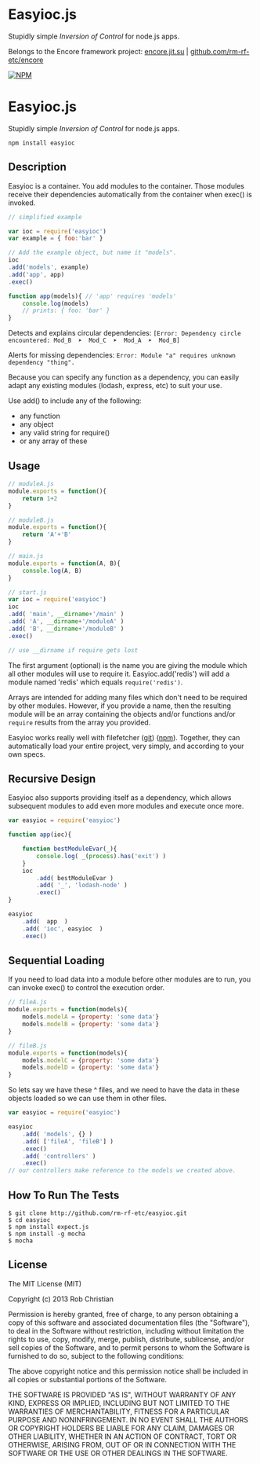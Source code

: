 Easyioc.js
==========

Stupidly simple _Inversion of Control_ for node.js apps.

Belongs to the Encore framework project:
[encore.jit.su](http://encore.jit.su) | [github.com/rm-rf-etc/encore](http://github.com/rm-rf-etc/encore)  

[![NPM](https://nodei.co/npm/easyioc.png?downloads=true)](https://nodei.co/npm/easyioc/)

Easyioc.js
==========

Stupidly simple _Inversion of Control_ for node.js apps.

`npm install easyioc`


## Description

Easyioc is a container. You add modules to the container. Those modules receive their dependencies
automatically from the container when exec() is invoked.

```js
// simplified example

var ioc = require('easyioc')
var example = { foo:'bar' }

// Add the example object, but name it "models".
ioc
.add('models', example)
.add('app', app)
.exec()

function app(models){ // 'app' requires 'models'
    console.log(models)
    // prints: { foo: 'bar' }
}
```

Detects and explains circular dependencies: `[Error: Dependency circle encountered: Mod_B  ➤  Mod_C  ➤  Mod_A  ➤  Mod_B]`

Alerts for missing dependencies: `Error: Module "a" requires unknown dependency "thing".`

Because you can specify any function as a dependency, you can easily adapt any existing
modules (lodash, express, etc) to suit your use.

Use add() to include any of the following:
* any function
* any object
* any valid string for require()
* or any array of these

## Usage

```js
// moduleA.js
module.exports = function(){
    return 1+2
}
```
```js
// moduleB.js
module.exports = function(){
    return 'A'+'B'
}
```
```js
// main.js
module.exports = function(A, B){
    console.log(A, B)
}
```
```js
// start.js
var ioc = require('easyioc')
ioc
.add( 'main', __dirname+'/main' )
.add( 'A', __dirname+'/moduleA' )
.add( 'B', __dirname+'/moduleB' )
.exec()

// use __dirname if require gets lost
```

The first argument (optional) is the name you are giving the module which all other
modules will use to require it. Easyioc.add('redis') will add a module named 'redis'
which equals `require('redis')`.

Arrays are intended for adding many files which don't need to be required by other
modules. However, if you provide a name, then the resulting module will be an array
containing the objects and/or functions and/or `require` results from the array you
provided.

Easyioc works really well with filefetcher ([git](http://github.com/rm-rf-etc/filefetcher))
([npm](http://npmjs.org/package/filefetcher)). Together, they can automatically load your
entire project, very simply, and according to your own specs.


## Recursive Design

Easyioc also supports providing itself as a dependency, which allows subsequent modules to
add even more modules and execute once more.
```js
var easyioc = require('easyioc')

function app(ioc){

    function bestModuleEvar(_){
        console.log( _(process).has('exit') )
    }
    ioc
        .add( bestModuleEvar )
        .add( '_', 'lodash-node' )
        .exec()
}

easyioc
    .add(  app  )
    .add( 'ioc', easyioc  )
    .exec()
```

## Sequential Loading
If you need to load data into a module before other modules are to run,
you can invoke exec() to control the execution order.

```js
// fileA.js
module.exports = function(models){
    models.modelA = {property: 'some data'}
    models.modelB = {property: 'some data'}
}
```
```js
// fileB.js
module.exports = function(models){
    models.modelC = {property: 'some data'}
    models.modelD = {property: 'some data'}
}
```

So lets say we have these ^ files, and we need to have the data in these objects loaded so we can use
them in other files.

```js
var easyioc = require('easyioc')

easyioc
    .add( 'models', {} )
    .add( ['fileA', 'fileB'] )
    .exec()
    .add( 'controllers' )
    .exec()
// our controllers make reference to the models we created above.
```

## How To Run The Tests

```
$ git clone http://github.com/rm-rf-etc/easyioc.git
$ cd easyioc
$ npm install expect.js
$ npm install -g mocha
$ mocha
```

## License
The MIT License (MIT)

Copyright (c) 2013 Rob Christian

Permission is hereby granted, free of charge, to any person obtaining a copy of
this software and associated documentation files (the "Software"), to deal in
the Software without restriction, including without limitation the rights to
use, copy, modify, merge, publish, distribute, sublicense, and/or sell copies of
the Software, and to permit persons to whom the Software is furnished to do so,
subject to the following conditions:

The above copyright notice and this permission notice shall be included in all
copies or substantial portions of the Software.

THE SOFTWARE IS PROVIDED "AS IS", WITHOUT WARRANTY OF ANY KIND, EXPRESS OR
IMPLIED, INCLUDING BUT NOT LIMITED TO THE WARRANTIES OF MERCHANTABILITY, FITNESS
FOR A PARTICULAR PURPOSE AND NONINFRINGEMENT. IN NO EVENT SHALL THE AUTHORS OR
COPYRIGHT HOLDERS BE LIABLE FOR ANY CLAIM, DAMAGES OR OTHER LIABILITY, WHETHER
IN AN ACTION OF CONTRACT, TORT OR OTHERWISE, ARISING FROM, OUT OF OR IN
CONNECTION WITH THE SOFTWARE OR THE USE OR OTHER DEALINGS IN THE SOFTWARE.
